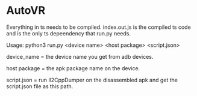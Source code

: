 # AutoVR
Everything in ts needs to be compiled. index.out.js is the compiled ts code and is the only ts depeendency that run.py needs.

Usage: python3 run.py \<device name\> \<host package\> \<script.json\>

device\_name = the device name you get from adb devices.

host package = the apk package name on the device.

script.json = run Il2CppDumper on the disassembled apk and get the script.json file as this path.

